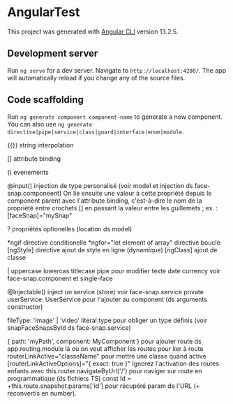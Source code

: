 # AngularTest

This project was generated with [Angular CLI](https://github.com/angular/angular-cli) version 13.2.5.

## Development server

Run `ng serve` for a dev server. Navigate to `http://localhost:4200/`. The app will automatically reload if you change any of the source files.

## Code scaffolding

Run `ng generate component component-name` to generate a new component. You can also use `ng generate directive|pipe|service|class|guard|interface|enum|module`.


{{}} string interpolation

[] attribute binding

() evenements

@input() injection de type personalisé (voir model et injection ds face-snap.componeent)
On lie ensuite une valeur à cette propriété depuis le component parent avec l'attribute binding, c'est-à-dire le nom de la propriété entre crochets  []  en passant la valeur entre les guillemets ; ex. : [faceSnap]="mySnap"

? propriétés optionelles (location ds model)

*ngif directive conditionelle
*ngfor="let element of array" directive boucle
[ngStyle] directive ajout de style en ligne (dynamique)
[ngClass] ajout de classe

| uppercase lowercas titlecase  pipe pour modifier texte
date currency voir face-snap.component et single-face


@Injectable() inject un service (store) voir face-snap.service
private userService: UserService  pour l'ajouter au component (ds arguments constructor)

fileType: 'image' | 'video' literal type pour obliger un type définis (voir snapFaceSnapsById ds face-snap.service)

{ path: 'myPath', component: MyComponent } pour ajouter route ds app.routing.module
<router-outlet> là où on veut afficher les routes
<a routerLink=""> pour lier à route
routerLinkActive="classeName" pour mettre une classe quand active
[routerLinkActiveOptions]="{ exact: true }" Ignorez l'activation des routes enfants avec
this.router.navigateByUrl('/') pour naviger sur route en programmatique (ds fichiers TS)
const Id = +this.route.snapshot.params['id'] pour récupéré param de l'URL (+ reconvertis en number).